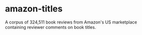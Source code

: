 # amazon-titles
A corpus of 324,511 book reviews from Amazon's US marketplace containing reviewer comments on book titles.
